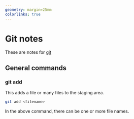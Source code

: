 ```yaml
---
geometry: margin=25mm
colorlinks: true
---
```


# Git notes

These are notes for [git](https://git-scm.com/)

## General commands

### git add

This adds a file or many files to the staging area.

```sh
git add <filename>
```

In the above command, there can be one or more file names.


